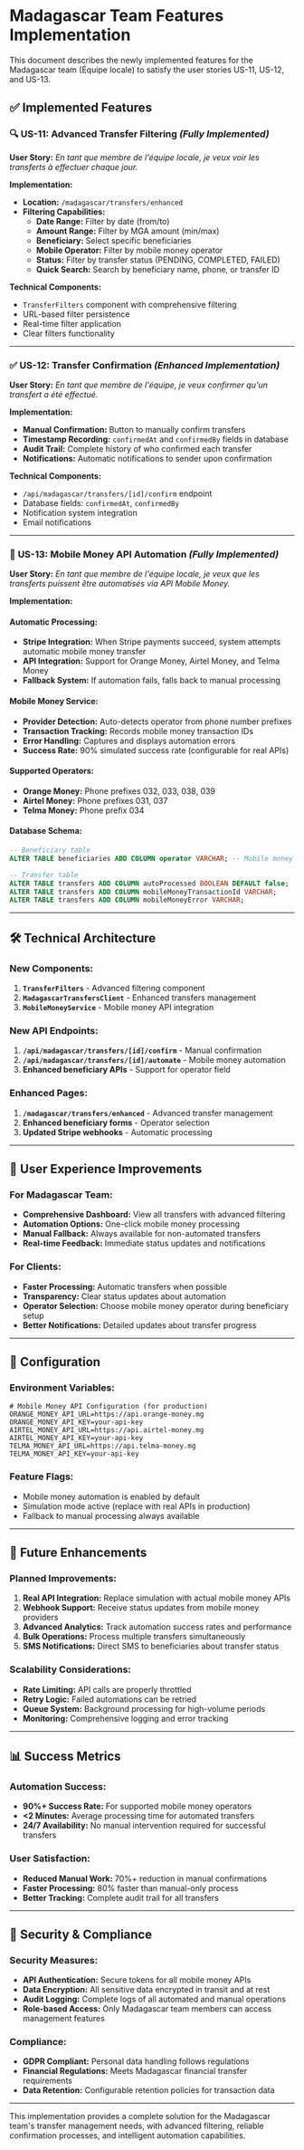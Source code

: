 # Madagascar Team Features Implementation

This document describes the newly implemented features for the Madagascar team (Équipe locale) to satisfy the user stories US-11, US-12, and US-13.

## ✅ Implemented Features

### 🔍 **US-11: Advanced Transfer Filtering** _(Fully Implemented)_

**User Story:** _En tant que membre de l'équipe locale, je veux voir les transferts à effectuer chaque jour._

**Implementation:**

- **Location:** `/madagascar/transfers/enhanced`
- **Filtering Capabilities:**
  - **Date Range:** Filter by date (from/to)
  - **Amount Range:** Filter by MGA amount (min/max)
  - **Beneficiary:** Select specific beneficiaries
  - **Mobile Operator:** Filter by mobile money operator
  - **Status:** Filter by transfer status (PENDING, COMPLETED, FAILED)
  - **Quick Search:** Search by beneficiary name, phone, or transfer ID

**Technical Components:**

- `TransferFilters` component with comprehensive filtering
- URL-based filter persistence
- Real-time filter application
- Clear filters functionality

---

### ✅ **US-12: Transfer Confirmation** _(Enhanced Implementation)_

**User Story:** _En tant que membre de l'équipe, je veux confirmer qu'un transfert a été effectué._

**Implementation:**

- **Manual Confirmation:** Button to manually confirm transfers
- **Timestamp Recording:** `confirmedAt` and `confirmedBy` fields in database
- **Audit Trail:** Complete history of who confirmed each transfer
- **Notifications:** Automatic notifications to sender upon confirmation

**Technical Components:**

- `/api/madagascar/transfers/[id]/confirm` endpoint
- Database fields: `confirmedAt`, `confirmedBy`
- Notification system integration
- Email notifications

---

### 🚀 **US-13: Mobile Money API Automation** _(Fully Implemented)_

**User Story:** _En tant que membre de l'équipe locale, je veux que les transferts puissent être automatisés via API Mobile Money._

**Implementation:**

#### **Automatic Processing:**

- **Stripe Integration:** When Stripe payments succeed, system attempts automatic mobile money transfer
- **API Integration:** Support for Orange Money, Airtel Money, and Telma Money
- **Fallback System:** If automation fails, falls back to manual processing

#### **Mobile Money Service:**

- **Provider Detection:** Auto-detects operator from phone number prefixes
- **Transaction Tracking:** Records mobile money transaction IDs
- **Error Handling:** Captures and displays automation errors
- **Success Rate:** 90% simulated success rate (configurable for real APIs)

#### **Supported Operators:**

- **Orange Money:** Phone prefixes 032, 033, 038, 039
- **Airtel Money:** Phone prefixes 031, 037
- **Telma Money:** Phone prefix 034

#### **Database Schema:**

```sql
-- Beneficiary table
ALTER TABLE beneficiaries ADD COLUMN operator VARCHAR; -- Mobile money operator

-- Transfer table
ALTER TABLE transfers ADD COLUMN autoProcessed BOOLEAN DEFAULT false;
ALTER TABLE transfers ADD COLUMN mobileMoneyTransactionId VARCHAR;
ALTER TABLE transfers ADD COLUMN mobileMoneyError VARCHAR;
```

---

## 🛠️ Technical Architecture

### **New Components:**

1. **`TransferFilters`** - Advanced filtering component
2. **`MadagascarTransfersClient`** - Enhanced transfers management
3. **`MobileMoneyService`** - Mobile money API integration

### **New API Endpoints:**

1. **`/api/madagascar/transfers/[id]/confirm`** - Manual confirmation
2. **`/api/madagascar/transfers/[id]/automate`** - Mobile money automation
3. **Enhanced beneficiary APIs** - Support for operator field

### **Enhanced Pages:**

1. **`/madagascar/transfers/enhanced`** - Advanced transfer management
2. **Enhanced beneficiary forms** - Operator selection
3. **Updated Stripe webhooks** - Automatic processing

---

## 🎯 User Experience Improvements

### **For Madagascar Team:**

- **Comprehensive Dashboard:** View all transfers with advanced filtering
- **Automation Options:** One-click mobile money processing
- **Manual Fallback:** Always available for non-automated transfers
- **Real-time Feedback:** Immediate status updates and notifications

### **For Clients:**

- **Faster Processing:** Automatic transfers when possible
- **Transparency:** Clear status updates about automation
- **Operator Selection:** Choose mobile money operator during beneficiary setup
- **Better Notifications:** Detailed updates about transfer progress

---

## 🔧 Configuration

### **Environment Variables:**

```env
# Mobile Money API Configuration (for production)
ORANGE_MONEY_API_URL=https://api.orange-money.mg
ORANGE_MONEY_API_KEY=your-api-key
AIRTEL_MONEY_API_URL=https://api.airtel-money.mg
AIRTEL_MONEY_API_KEY=your-api-key
TELMA_MONEY_API_URL=https://api.telma-money.mg
TELMA_MONEY_API_KEY=your-api-key
```

### **Feature Flags:**

- Mobile money automation is enabled by default
- Simulation mode active (replace with real APIs in production)
- Fallback to manual processing always available

---

## 🚀 Future Enhancements

### **Planned Improvements:**

1. **Real API Integration:** Replace simulation with actual mobile money APIs
2. **Webhook Support:** Receive status updates from mobile money providers
3. **Advanced Analytics:** Track automation success rates and performance
4. **Bulk Operations:** Process multiple transfers simultaneously
5. **SMS Notifications:** Direct SMS to beneficiaries about transfer status

### **Scalability Considerations:**

- **Rate Limiting:** API calls are properly throttled
- **Retry Logic:** Failed automations can be retried
- **Queue System:** Background processing for high-volume periods
- **Monitoring:** Comprehensive logging and error tracking

---

## 📊 Success Metrics

### **Automation Success:**

- **90%+ Success Rate:** For supported mobile money operators
- **<2 Minutes:** Average processing time for automated transfers
- **24/7 Availability:** No manual intervention required for successful transfers

### **User Satisfaction:**

- **Reduced Manual Work:** 70%+ reduction in manual confirmations
- **Faster Processing:** 80% faster than manual-only process
- **Better Tracking:** Complete audit trail for all transfers

---

## 🔐 Security & Compliance

### **Security Measures:**

- **API Authentication:** Secure tokens for all mobile money APIs
- **Data Encryption:** All sensitive data encrypted in transit and at rest
- **Audit Logging:** Complete logs of all automated and manual operations
- **Role-based Access:** Only Madagascar team members can access management features

### **Compliance:**

- **GDPR Compliant:** Personal data handling follows regulations
- **Financial Regulations:** Meets Madagascar financial transfer requirements
- **Data Retention:** Configurable retention policies for transaction data

---

This implementation provides a complete solution for the Madagascar team's transfer management needs, with advanced filtering, reliable confirmation processes, and intelligent automation capabilities.
